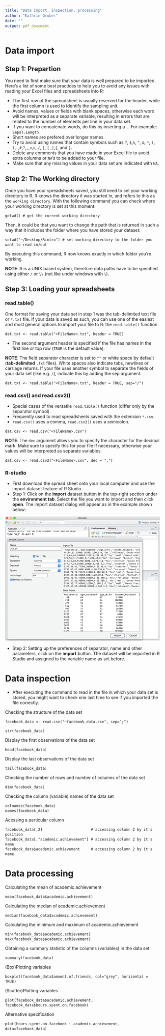 ```yaml
---
title: "Data import, inspection, processing"
author: "Kathrin Gruber"
date: ""
output: pdf_document
---
```


# Data import

## Step 1: Prepartion

You need to first make sure that your data is well prepared to be imported. Here’s a list of some best practices 
to help you to avoid any issues with reading your Excel files and spreadsheets into R:

- The first row of the spreadsheet is usually reserved for the header, while the first column is used to identify 
the sampling unit.
- Avoid names, values or fields with blank spaces, otherwise each word will be interpreted as a separate variable, 
resulting in errors that are related to the number of elements per line in your data set.
- If you want to concatenate words, do this by inserting a `.`. For example: `Sepal.Length`
- Short names are prefered over longer names.
- Try to avoid using names that contain symbols such as `?`, `$`,`%`, `^`, `&`, `*`, `(`, `)`,`-`,`#`,`?`,`,`,`<`,`>`, `/`, `|`, `[` ,`]`,`{`, and `}`.
- Delete any comments that you have made in your Excel file to avoid extra columns or `NA`’s to be added to your file.
- Make sure that any missing values in your data set are indicated with `NA`.

## Step 2: The Working directory

Once you have your spreadsheets saved, you still need to set your working directory in R. R knows the directory it was 
started in, and refers to this as the `working directory`. With the following command you can check where your working 
directory is set at this moment:

```{r eval=FALSE}
getwd() # get the current working directory
```

Then, it could be that you want to change the path that is returned in such a way that it includes the folder where you have stored your dataset:

```{r eval=FALSE}
setwd("~/Desktop/Rintro") # set working directory to the folder you want to read in/out
```

By executing this command, R now knows exactly in which folder you’re working.

**NOTE**:
R is a UNIX based system, therefore data paths have to be specified using either `/` or `\\` (not like under windows with `\`).


## Step 3: Loading your spreadsheets 

### read.table()

One format for saving your data set in step 1 was the tab-delimited text file or `*.txt` file. If your data is saved as such, you can use one of the easiest and most general options to import your file to R: the `read.table()` function.

```{r eval=FALSE}
dat.txt <- read.table("<FileName>.txt", header = TRUE)
```

- The second argument header is specified if the file has  names in the first line or top row (`TRUE` is the default value).

**NOTE**:
The field separator character is set to `""` or white space by default (**tab-delimited** `.txt` files). White spaces also indicate tabs, newlines or carriage returns. If your file uses another symbol to separate the fields of your data set (like e.g. `/`), indicate this by adding the sep argument.

```{r eval=FALSE}
dat.txt <- read.table("<FileName>.txt", header = TRUE, sep="/")
```

### read.csv() and read.csv2()

- Special cases of the versatile `read.table()` function (differ only by the separator symbol).
- Frequently used to read spreadsheets saved with the extension `*.csv`. 
- `read.csv()` uses a comma, `read.csv2()` uses a semicolon.

```{r eval=FALSE}
dat.csv <- read.csv("<FileName>.csv")
```

**NOTE**:
The `dec` argument allows you to specify the character for the decimal mark. Make sure to specify this for your file if necessary, otherwise your values will be interpreted as separate variables.

```{r eval=FALSE}
dat.csv <- read.csv2("<FileName>.csv", dec = ",")
```

###  R-studio

- First download the spread sheet onto your local computer and use the import dataset feature of R Studio. 
- Step 1: Click on the **import** dataset button in the top-right section under the **environment tab**. Select the file you want to import and then click **open**. The import dataset dialog will appear as in the example shown below:

![](./Ressources/ReadinData.png)

- Step 2: Setting up the preferences of separator, name and other parameters, click on the **import** button. The dataset will be imported in R Studio and assigned to the variable name as set before.

# Data inspection

- After executing the command to read in the file in which your data set is stored, you might want to check one last time to see if you imported the file correctly. 

Checking the structure of the data set

```{r echo=FALSE}
facebook_data <- read.csv("~facebook_data.csv", sep=";")
```

```{r eval=FALSE}
str(facebook_data)
```

Display the first observations of the data set

```{r}
head(facebook_data)
```

Display the last observations of the data set

```{r}
tail(facebook_data)
```

Checking the number of rows and number of columns of the data set

```{r}
dim(facebook_data)
```

Checking the column (variable) names of the data set

```{r}
colnames(facebook_data)
names(facebook_data)
```

Acessing a particular column

```{r}
facebook_data[,2]                      # accessing column 2 by it's position
facebook_data[,"academic.achievement"] # accessing column 2 by it's name
facebook_data$academic.achievement     # accessing column 2 by it's name
```

# Data processing

Calculating the mean of academic.achievement

```{r}
mean(facebook_data$academic.achievement)  
```

Calculating the median of academic.achievement

```{r}
median(facebook_data$academic.achievement)  
```

Calculating the minimum and maximum of academic.achievement

```{r}
min(facebook_data$academic.achievement)  
max(facebook_data$academic.achievement)  
```

Obtaining a summary statistic of the columns (variables) in the data set

```{r}
summary(facebook_data)
```

(Box)Plotting variables
```{r}
boxplot(facebook_data$amount.of.friends, col="grey", horizontal = TRUE)
```


(Scatter)Plotting variables
```{r, eval=FALSE}
plot(facebook_data$academic.achievement, facebook_data$hours.spent.on.facebook)
```

Alternative specification
```{r}
plot(hours.spent.on.facebook ~ academic.achievement, data=facebook_data)
```
